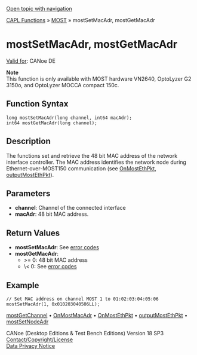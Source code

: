 [Open topic with navigation](../../../../../CANoeDEFamily.htm#Topics/CAPLFunctions/MOST/Functions/CAPLfunctionMOSTSetGetMacAdr.md)

[CAPL Functions](../../CAPLfunctions.md) » [MOST](../CAPLfunctionsMOSTOverview.md) » mostSetMacAdr, mostGetMacAdr

# mostSetMacAdr, mostGetMacAdr

[Valid for](../../../Shared/FeatureAvailability.md): CANoe DE

**Note**  
This function is only available with MOST hardware VN2640, OptoLyzer G2 3150o, and OptoLyzer MOCCA compact 150c.

## Function Syntax

```plaintext
long mostSetMacAdr(long channel, int64 macAdr);
int64 mostGetMacAdr(long channel);
```

## Description

The functions set and retrieve the 48 bit MAC address of the network interface controller. The MAC address identifies the network node during Ethernet-over-MOST150 communication (see [OnMostEthPkt](../EventProcedures/CAPLfunctionOnMOSTEthPkt.md), [outputMostEthPkt](CAPLfunctionMOSTOutputMostEthPkt.md)).

## Parameters

- **channel**: Channel of the connected interface
- **macAdr**: 48 bit MAC address.

## Return Values

- **mostSetMacAdr**: See [error codes](../CAPLfunctionsMOSTErrorCodes.md)
- **mostGetMacAdr**:
  - \>\= 0: 48 bit MAC address
  - \\\< 0: See [error codes](../CAPLfunctionsMOSTErrorCodes.md)

## Example

```plaintext
// Set MAC address on channel MOST 1 to 01:02:03:04:05:06
mostSetMacAdr(1, 0x010203040506LL);
```

[mostGetChannel](CAPLfunctionMOSTGetChannel.md) • [OnMostMacAdr](../EventProcedures/CAPLfunctionOnMOSTMacAdr.md) • [OnMostEthPkt](../EventProcedures/CAPLfunctionOnMOSTEthPkt.md) • [outputMostEthPkt](CAPLfunctionMOSTOutputMostEthPkt.md) • [mostSetNodeAdr](CAPLfunctionMOSTSetNodeAdr.md)

CANoe (Desktop Editions & Test Bench Editions) Version 18 SP3  
[Contact/Copyright/License](../../../Shared/ContactCopyrightLicense.md)  
[Data Privacy Notice](https://www.vector.com/int/en/company/get-info/privacy-policy/)
